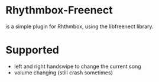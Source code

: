 # Rhythmbox-Freenect
is a simple plugin for Rhthmbox, using the libfreenect library.

# Supported
* left and right handswipe to change the current song
* volume changing (still crash sometimes)